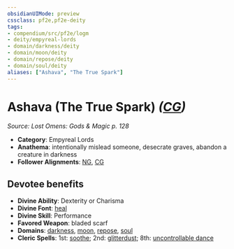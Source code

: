 ```yaml
---
obsidianUIMode: preview
cssclass: pf2e,pf2e-deity
tags:
- compendium/src/pf2e/logm
- deity/empyreal-lords
- domain/darkness/deity
- domain/moon/deity
- domain/repose/deity
- domain/soul/deity
aliases: ["Ashava", "The True Spark"]
---
```

# Ashava (The True Spark) *([CG](rules/traits/chaotic-good-b1.md))*  
*Source: Lost Omens: Gods & Magic p. 128*  

- **Category**: Empyreal Lords
- **Anathema**: intentionally mislead someone, desecrate graves, abandon a creature in darkness
- **Follower Alignments**: [NG](rules/traits/neutral-good-b1.md), [CG](rules/traits/chaotic-good-b1.md)

## Devotee benefits

- **Divine Ability**: Dexterity or Charisma
- **Divine Font**: [heal](compendium/spells/heal.md)
- **Divine Skill**: Performance
- **Favored Weapon**: bladed scarf
- **Domains**: [darkness](compendium/setting/domains.md#Darkness), [moon](compendium/setting/domains.md#Moon), [repose](compendium/setting/domains.md#Repose), [soul](compendium/setting/domains.md#Soul)
- **Cleric Spells**: 1st: [soothe](compendium/spells/soothe.md); 2nd: [glitterdust](compendium/spells/glitterdust.md); 8th: [uncontrollable dance](compendium/spells/uncontrollable-dance.md)